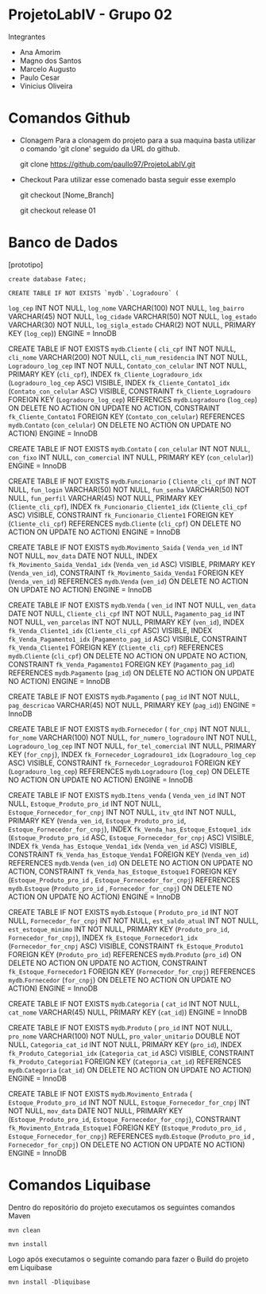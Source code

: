 # ProjetoLabIV - Grupo 02

Integrantes 
  
* Ana Amorim  
* Magno dos Santos  
* Marcelo Augusto  
* Paulo Cesar
* Vinicius Oliveira  

# Comandos Github

* Clonagem 
  Para a clonagem do projeto para a sua maquina basta utilizar o comando 'git clone' seguido da URL do github. 
  
    git clone https://github.com/paullo97/ProjetoLabIV.git

* Checkout
  Para utilizar esse comenado basta seguir esse exemplo 
  
    git checkout [Nome_Branch]
    
    git checkout release 01
    
# Banco de Dados
  [prototipo] 
  
    create database Fatec; 
    
    CREATE TABLE IF NOT EXISTS `mydb`.`Logradouro` (
  `log_cep` INT NOT NULL,
  `log_nome` VARCHAR(100) NOT NULL,
  `log_bairro` VARCHAR(45) NOT NULL,
  `log_cidade` VARCHAR(50) NOT NULL,
  `log_estado` VARCHAR(30) NOT NULL,
  `log_sigla_estado` CHAR(2) NOT NULL,
  PRIMARY KEY (`log_cep`))
ENGINE = InnoDB


CREATE TABLE IF NOT EXISTS `mydb`.`Cliente` (
  `cli_cpf` INT NOT NULL,
  `cli_nome` VARCHAR(200) NOT NULL,
  `cli_num_residencia` INT NOT NULL,
  `Logradouro_log_cep` INT NOT NULL,
  `Contato_con_celular` INT NOT NULL,
  PRIMARY KEY (`cli_cpf`),
  INDEX `fk_Cliente_Logradouro_idx` (`Logradouro_log_cep` ASC) VISIBLE,
  INDEX `fk_Cliente_Contato1_idx` (`Contato_con_celular` ASC) VISIBLE,
  CONSTRAINT `fk_Cliente_Logradouro`
    FOREIGN KEY (`Logradouro_log_cep`)
    REFERENCES `mydb`.`Logradouro` (`log_cep`)
    ON DELETE NO ACTION
    ON UPDATE NO ACTION,
  CONSTRAINT `fk_Cliente_Contato1`
    FOREIGN KEY (`Contato_con_celular`)
    REFERENCES `mydb`.`Contato` (`con_celular`)
    ON DELETE NO ACTION
    ON UPDATE NO ACTION)
ENGINE = InnoDB


CREATE TABLE IF NOT EXISTS `mydb`.`Contato` (
  `con_celular` INT NOT NULL,
  `con_fixo` INT NULL,
  `con_comercial` INT NULL,
  PRIMARY KEY (`con_celular`))
ENGINE = InnoDB


CREATE TABLE IF NOT EXISTS `mydb`.`Funcionario` (
  `Cliente_cli_cpf` INT NOT NULL,
  `fun_login` VARCHAR(50) NOT NULL,
  `fun_senha` VARCHAR(50) NOT NULL,
  `fun_perfil` VARCHAR(45) NOT NULL,
  PRIMARY KEY (`Cliente_cli_cpf`),
  INDEX `fk_Funcionario_Cliente1_idx` (`Cliente_cli_cpf` ASC) VISIBLE,
  CONSTRAINT `fk_Funcionario_Cliente1`
    FOREIGN KEY (`Cliente_cli_cpf`)
    REFERENCES `mydb`.`Cliente` (`cli_cpf`)
    ON DELETE NO ACTION
    ON UPDATE NO ACTION)
ENGINE = InnoDB


CREATE TABLE IF NOT EXISTS `mydb`.`Movimento_Saida` (
  `Venda_ven_id` INT NOT NULL,
  `mov_data` DATE NOT NULL,
  INDEX `fk_Movimento_Saida_Venda1_idx` (`Venda_ven_id` ASC) VISIBLE,
  PRIMARY KEY (`Venda_ven_id`),
  CONSTRAINT `fk_Movimento_Saida_Venda1`
    FOREIGN KEY (`Venda_ven_id`)
    REFERENCES `mydb`.`Venda` (`ven_id`)
    ON DELETE NO ACTION
    ON UPDATE NO ACTION)
ENGINE = InnoDB


CREATE TABLE IF NOT EXISTS `mydb`.`Venda` (
  `ven_id` INT NOT NULL,
  `ven_data` DATE NOT NULL,
  `Cliente_cli_cpf` INT NOT NULL,
  `Pagamento_pag_id` INT NOT NULL,
  `ven_parcelas` INT NOT NULL,
  PRIMARY KEY (`ven_id`),
  INDEX `fk_Venda_Cliente1_idx` (`Cliente_cli_cpf` ASC) VISIBLE,
  INDEX `fk_Venda_Pagamento1_idx` (`Pagamento_pag_id` ASC) VISIBLE,
  CONSTRAINT `fk_Venda_Cliente1`
    FOREIGN KEY (`Cliente_cli_cpf`)
    REFERENCES `mydb`.`Cliente` (`cli_cpf`)
    ON DELETE NO ACTION
    ON UPDATE NO ACTION,
  CONSTRAINT `fk_Venda_Pagamento1`
    FOREIGN KEY (`Pagamento_pag_id`)
    REFERENCES `mydb`.`Pagamento` (`pag_id`)
    ON DELETE NO ACTION
    ON UPDATE NO ACTION)
ENGINE = InnoDB


CREATE TABLE IF NOT EXISTS `mydb`.`Pagamento` (
  `pag_id` INT NOT NULL,
  `pag_descricao` VARCHAR(45) NOT NULL,
  PRIMARY KEY (`pag_id`))
ENGINE = InnoDB


CREATE TABLE IF NOT EXISTS `mydb`.`Fornecedor` (
  `for_cnpj` INT NOT NULL,
  `for_nome` VARCHAR(100) NOT NULL,
  `for_numero_logradouro` INT NOT NULL,
  `Logradouro_log_cep` INT NOT NULL,
  `for_tel_comercial` INT NULL,
  PRIMARY KEY (`for_cnpj`),
  INDEX `fk_Fornecedor_Logradouro1_idx` (`Logradouro_log_cep` ASC) VISIBLE,
  CONSTRAINT `fk_Fornecedor_Logradouro1`
    FOREIGN KEY (`Logradouro_log_cep`)
    REFERENCES `mydb`.`Logradouro` (`log_cep`)
    ON DELETE NO ACTION
    ON UPDATE NO ACTION)
ENGINE = InnoDB


CREATE TABLE IF NOT EXISTS `mydb`.`Itens_venda` (
  `Venda_ven_id` INT NOT NULL,
  `Estoque_Produto_pro_id` INT NOT NULL,
  `Estoque_Fornecedor_for_cnpj` INT NOT NULL,
  `itv_qtd` INT NOT NULL,
  PRIMARY KEY (`Venda_ven_id`, `Estoque_Produto_pro_id`, `Estoque_Fornecedor_for_cnpj`),
  INDEX `fk_Venda_has_Estoque_Estoque1_idx` (`Estoque_Produto_pro_id` ASC, `Estoque_Fornecedor_for_cnpj` ASC) VISIBLE,
  INDEX `fk_Venda_has_Estoque_Venda1_idx` (`Venda_ven_id` ASC) VISIBLE,
  CONSTRAINT `fk_Venda_has_Estoque_Venda1`
    FOREIGN KEY (`Venda_ven_id`)
    REFERENCES `mydb`.`Venda` (`ven_id`)
    ON DELETE NO ACTION
    ON UPDATE NO ACTION,
  CONSTRAINT `fk_Venda_has_Estoque_Estoque1`
    FOREIGN KEY (`Estoque_Produto_pro_id` , `Estoque_Fornecedor_for_cnpj`)
    REFERENCES `mydb`.`Estoque` (`Produto_pro_id` , `Fornecedor_for_cnpj`)
    ON DELETE NO ACTION
    ON UPDATE NO ACTION)
ENGINE = InnoDB


CREATE TABLE IF NOT EXISTS `mydb`.`Estoque` (
  `Produto_pro_id` INT NOT NULL,
  `Fornecedor_for_cnpj` INT NOT NULL,
  `est_saldo_atual` INT NOT NULL,
  `est_estoque_minimo` INT NOT NULL,
  PRIMARY KEY (`Produto_pro_id`, `Fornecedor_for_cnpj`),
  INDEX `fk_Estoque_Fornecedor1_idx` (`Fornecedor_for_cnpj` ASC) VISIBLE,
  CONSTRAINT `fk_Estoque_Produto1`
    FOREIGN KEY (`Produto_pro_id`)
    REFERENCES `mydb`.`Produto` (`pro_id`)
    ON DELETE NO ACTION
    ON UPDATE NO ACTION,
  CONSTRAINT `fk_Estoque_Fornecedor1`
    FOREIGN KEY (`Fornecedor_for_cnpj`)
    REFERENCES `mydb`.`Fornecedor` (`for_cnpj`)
    ON DELETE NO ACTION
    ON UPDATE NO ACTION)
ENGINE = InnoDB


CREATE TABLE IF NOT EXISTS `mydb`.`Categoria` (
  `cat_id` INT NOT NULL,
  `cat_nome` VARCHAR(45) NULL,
  PRIMARY KEY (`cat_id`))
ENGINE = InnoDB


CREATE TABLE IF NOT EXISTS `mydb`.`Produto` (
  `pro_id` INT NOT NULL,
  `pro_nome` VARCHAR(100) NOT NULL,
  `pro_valor_unitario` DOUBLE NOT NULL,
  `Categoria_cat_id` INT NOT NULL,
  PRIMARY KEY (`pro_id`),
  INDEX `fk_Produto_Categoria1_idx` (`Categoria_cat_id` ASC) VISIBLE,
  CONSTRAINT `fk_Produto_Categoria1`
    FOREIGN KEY (`Categoria_cat_id`)
    REFERENCES `mydb`.`Categoria` (`cat_id`)
    ON DELETE NO ACTION
    ON UPDATE NO ACTION)
ENGINE = InnoDB


CREATE TABLE IF NOT EXISTS `mydb`.`Movimento_Entrada` (
  `Estoque_Produto_pro_id` INT NOT NULL,
  `Estoque_Fornecedor_for_cnpj` INT NOT NULL,
  `mov_data` DATE NOT NULL,
  PRIMARY KEY (`Estoque_Produto_pro_id`, `Estoque_Fornecedor_for_cnpj`),
  CONSTRAINT `fk_Movimento_Entrada_Estoque1`
    FOREIGN KEY (`Estoque_Produto_pro_id` , `Estoque_Fornecedor_for_cnpj`)
    REFERENCES `mydb`.`Estoque` (`Produto_pro_id` , `Fornecedor_for_cnpj`)
    ON DELETE NO ACTION
    ON UPDATE NO ACTION)
ENGINE = InnoDB


# Comandos Liquibase

  Dentro do repositório do projeto executamos os seguintes comandos Maven
  
    mvn clean 
    
    mvn install
    
  Logo após executamos o seguinte comando para fazer o Build do projeto em Liquibase 
  
    mvn install -Dliquibase
